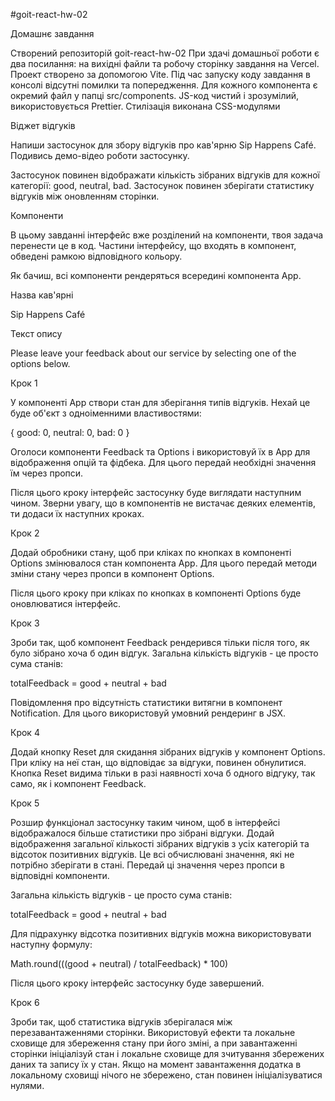 #goit-react-hw-02

Домашнє завдання

Створений репозиторій goit-react-hw-02 При здачі домашньої роботи є два
посилання: на вихідні файли та робочу сторінку завдання на Vercel. Проект
створено за допомогою Vite. Під час запуску коду завдання в консолі відсутні
помилки та попередження. Для кожного компонента є окремий файл у папці
src/components. JS-код чистий і зрозумілий, використовується Prettier.
Стилізація виконана CSS-модулями

Віджет відгуків

Напиши застосунок для збору відгуків про кав'ярню Sip Happens Café. Подивись
демо-відео роботи застосунку.

Застосунок повинен відображати кількість зібраних відгуків для кожної категорії:
good, neutral, bad. Застосунок повинен зберігати статистику відгуків між
оновленням сторінки.

Компоненти

В цьому завданні інтерфейс вже розділений на компоненти, твоя задача перенести
це в код. Частини інтерфейсу, що входять в компонент, обведені рамкою
відповідного кольору.

Як бачиш, всі компоненти рендеряться всередині компонента App.

Назва кав'ярні

Sip Happens Café

Текст опису

Please leave your feedback about our service by selecting one of the options
below.

Крок 1

У компоненті App створи стан для зберігання типів відгуків. Нехай це буде об'єкт
з одноіменними властивостями:

{ good: 0, neutral: 0, bad: 0 }

Оголоси компоненти Feedback та Options і використовуй їх в App для відображення
опцій та фідбека. Для цього передай необхідні значення їм через пропси.

Після цього кроку інтерфейс застосунку буде виглядати наступним чином. Зверни
увагу, що в компонентів не вистачає деяких елементів, ти додаси їх наступних
кроках.

Крок 2

Додай обробники стану, щоб при кліках по кнопках в компоненті Options
змінювалося стан компонента App. Для цього передай методи зміни стану через
пропси в компонент Options.

Після цього кроку при кліках по кнопках в компоненті Options буде оновлюватися
інтерфейс.

Крок 3

Зроби так, щоб компонент Feedback рендерився тільки після того, як було зібрано
хоча б один відгук. Загальна кількість відгуків - це просто сума станів:

totalFeedback = good + neutral + bad

Повідомлення про відсутність статистики витягни в компонент Notification. Для
цього використовуй умовний рендеринг в JSX.

Крок 4

Додай кнопку Reset для скидання зібраних відгуків у компонент Options. При кліку
на неї стан, що відповідає за відгуки, повинен обнулитися. Кнопка Reset видима
тільки в разі наявності хоча б одного відгуку, так само, як і компонент
Feedback.

Крок 5

Розшир функціонал застосунку таким чином, щоб в інтерфейсі відображалося більше
статистики про зібрані відгуки. Додай відображення загальної кількості зібраних
відгуків з усіх категорій та відсоток позитивних відгуків. Це всі обчислювані
значення, які не потрібно зберігати в стані. Передай ці значення через пропси в
відповідні компоненти.

Загальна кількість відгуків - це просто сума станів:

totalFeedback = good + neutral + bad

Для підрахунку відсотка позитивних відгуків можна використовувати наступну
формулу:

Math.round(((good + neutral) / totalFeedback) \* 100)

Після цього кроку інтерфейс застосунку буде завершений.

Крок 6

Зроби так, щоб статистика відгуків зберігалася між перезавантаженнями сторінки.
Використовуй ефекти та локальне сховище для збереження стану при його зміні, а
при завантаженні сторінки ініціалізуй стан і локальне сховище для зчитування
збережених даних та запису їх у стан. Якщо на момент завантаження додатка в
локальному сховищі нічого не збережено, стан повинен ініціалізуватися нулями.

